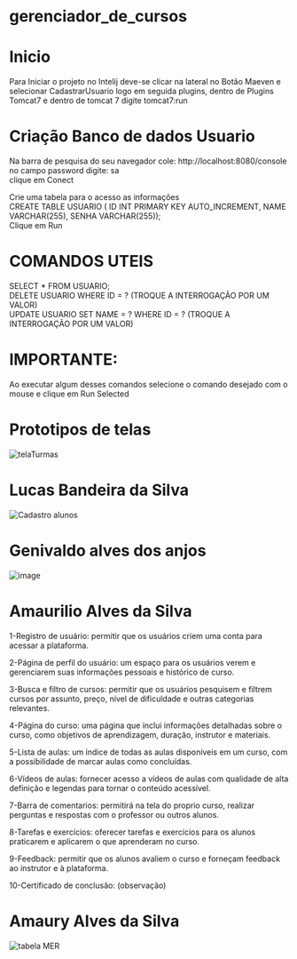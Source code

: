 # gerenciador_de_cursos

# Inicio
Para Iniciar o projeto no Intelij deve-se clicar na lateral no Botão Maeven e selecionar CadastrarUsuario logo em seguida plugins, dentro de Plugins Tomcat7 e dentro de tomcat 7 digite tomcat7:run

#  Criação Banco de dados Usuario
Na barra de pesquisa do seu navegador cole: http://localhost:8080/console <br>
no campo password digite: sa <br>
clique em Conect

Crie uma tabela para o acesso as informações <br>
CREATE TABLE USUARIO ( ID INT PRIMARY KEY AUTO_INCREMENT, NAME VARCHAR(255), SENHA VARCHAR(255)); <br>
Clique em Run

# COMANDOS UTEIS
 SELECT * FROM USUARIO; <BR>
 DELETE USUARIO WHERE ID = ? (TROQUE A INTERROGAÇÃO POR UM VALOR) <br>
 UPDATE USUARIO SET NAME = ? WHERE ID = ?  (TROQUE A INTERROGAÇÃO POR UM VALOR) <br>
 
 # IMPORTANTE:
  Ao executar algum desses comandos selecione o comando desejado com o mouse e clique em Run Selected
  
#
# Prototipos de telas
![telaTurmas](https://user-images.githubusercontent.com/99772416/225464911-76ed5d54-24b7-4207-805e-1f3c4866c72e.png)



# Lucas Bandeira da Silva
![Cadastro alunos](https://user-images.githubusercontent.com/126296297/225465748-16184c9a-e56d-48a5-a27f-5744b7866288.png)


# Genivaldo alves dos anjos

![image](https://user-images.githubusercontent.com/99696430/225466090-bfed06b4-602a-45f9-a021-d5812945b2be.png)


# Amaurilio Alves da Silva

1-Registro de usuário: permitir que os
usuários criem uma conta para acessar a plataforma.

2-Página de perfil do usuário: um espaço para os
usuários verem e gerenciarem suas informações pessoais
e histórico de curso.

3-Busca e filtro de cursos: permitir que os usuários
pesquisem e filtrem cursos por assunto, preço, nível
de dificuldade e outras categorias relevantes.

4-Página do curso: uma página que inclui informações
detalhadas sobre o curso, como objetivos de aprendizagem,
duração, instrutor e materiais.

5-Lista de aulas: um índice de todas as aulas disponíveis
em um curso, com a possibilidade de marcar aulas como
concluídas.

6-Vídeos de aulas: fornecer acesso a vídeos de aulas com
qualidade de alta definição e legendas para tornar o
conteúdo acessível.

7-Barra de comentarios: permitirá na tela do proprio curso, 
realizar perguntas e respostas com o professor ou outros 
alunos.

8-Tarefas e exercícios: oferecer tarefas e exercícios para os
alunos praticarem e aplicarem o que aprenderam no curso.

9-Feedback: permitir que os alunos avaliem o curso e forneçam
feedback ao instrutor e à plataforma.

10-Certificado de conclusão: (observação)



# Amaury Alves da Silva

![tabela MER](https://user-images.githubusercontent.com/99772934/225487747-d4171646-8456-4613-9ae9-2417a2ec5a33.PNG)
